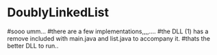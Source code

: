 # DoublyLinkedList

#sooo umm...
#there are a few implementations,,,,....
#the DLL (1) has a remove included with main.java and list.java to accompany it.
#thats the better DLL to run..
